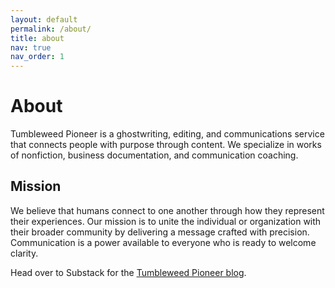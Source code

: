 ```yaml
---
layout: default
permalink: /about/
title: about
nav: true
nav_order: 1
---
```


# About
Tumbleweed Pioneer is a ghostwriting, editing, and communications service that connects people with purpose through content. We specialize in works of nonfiction, business documentation, and communication coaching. 

## Mission 
We believe that humans connect to one another through how they represent their experiences. Our mission is to unite the individual or organization with their broader community by delivering a message crafted with precision. Communication is a power available to everyone who is ready to welcome clarity. 

Head over to Substack for the [Tumbleweed Pioneer blog](https://tumbleweedpioneer.substack.com/).


